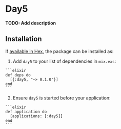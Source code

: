 # Day5

**TODO: Add description**

## Installation

If [available in Hex](https://hex.pm/docs/publish), the package can be installed as:

  1. Add `day5` to your list of dependencies in `mix.exs`:

    ```elixir
    def deps do
      [{:day5, "~> 0.1.0"}]
    end
    ```

  2. Ensure `day5` is started before your application:

    ```elixir
    def application do
      [applications: [:day5]]
    end
    ```

